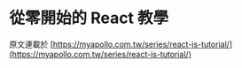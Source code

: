 # 從零開始的 React 教學

原文連載於 [https://myapollo.com.tw/series/react-js-tutorial/](https://myapollo.com.tw/series/react-js-tutorial/)
